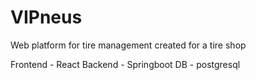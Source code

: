 # VIPneus
Web platform for tire management created for a tire shop

Frontend - React 
Backend - Springboot
DB - postgresql

